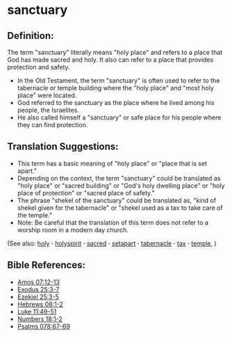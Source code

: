 # sanctuary #

## Definition: ##

The term "sanctuary" literally means "holy place" and refers to a place that God has made sacred and holy. It also can refer to a place that provides protection and safety.

* In the Old Testament, the term "sanctuary" is often used to refer to the tabernacle or temple building where the "holy place" and "most holy place" were located.
* God referred to the sanctuary as the place where he lived among his people, the Israelites.
* He also called himself a "sanctuary" or safe place for his people where they can find protection.

## Translation Suggestions: ##

* This term has a basic meaning of "holy place" or "place that is set apart."
* Depending on the context, the term "sanctuary" could be translated as "holy place" or "sacred building" or "God's holy dwelling place" or "holy place of protection" or "sacred place of safety."
* The phrase "shekel of the sanctuary" could be translated as, "kind of shekel given for the tabernacle" or "shekel used as a tax to take care of the temple."
* Note: Be careful that the translation of this term does not refer to a worship room in a modern day church.

(See also: [holy](../kt/holy.md) **·** [holyspirit](../kt/holyspirit.md) **·** [sacred](../other/sacred.md) **·** [setapart](../kt/setapart.md) **·** [tabernacle](../kt/tabernacle.md) **·** [tax](../other/tax.md) **·** [temple](../kt/temple.md), )

## Bible References: ##

* [Amos 07:12-13](https://door43.org/en/bible/notes/amo/07/12)
* [Exodus 25:3-7](https://door43.org/en/bible/notes/exo/25/03)
* [Ezekiel 25:3-5](https://door43.org/en/bible/notes/ezk/25/03)
* [Hebrews 08:1-2](https://door43.org/en/bible/notes/heb/08/01)
* [Luke 11:49-51](https://door43.org/en/bible/notes/luk/11/49)
* [Numbers 18:1-2](https://door43.org/en/bible/notes/num/18/01)
* [Psalms 078:67-69](https://door43.org/en/bible/notes/psa/078/067)

